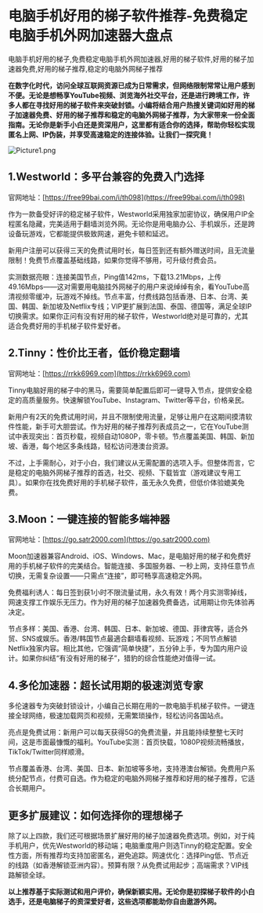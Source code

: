 # 电脑手机好用的梯子软件推荐-免费稳定电脑手机外网加速器大盘点
电脑手机好用的梯子,免费稳定电脑手机外网加速器,好用的梯子软件,好用的梯子加速器免费,好用的梯子推荐,稳定的电脑外网梯子推荐

**在数字化时代，访问全球互联网资源已成为日常需求，但网络限制常常让用户感到不便。无论是想畅享YouTube视频、浏览海外社交平台，还是进行跨境工作，许多人都在寻找好用的梯子软件来突破封锁。小编将结合用户热搜关键词如好用的梯子加速器免费、好用的梯子推荐和稳定的电脑外网梯子推荐，为大家带来一份全面指南。无论你是新手小白还是资深用户，这里都有适合你的选择，帮助你轻松实现匿名上网、IP伪装，并享受高速稳定的连接体验。让我们一探究竟！**

![Picture1.png](https://p.inari.site/usr/1819/68f6d0c45dcc4.png)
## 1.Westworld：多平台兼容的免费入门选择
官网地址：[https://free99bai.com/i/th098](https://free99bai.com/i/th098)

作为一款备受好评的稳定梯子软件，Westworld采用独家加密协议，确保用户IP全程匿名隐藏，完美适用于翻墙浏览外网。无论你是用电脑办公、手机娱乐，还是跨设备玩游戏，它都能提供极致网速，避免卡顿和延迟。

新用户注册可以获得三天的免费试用时长，每日签到还有额外赠送时间，且无流量限制！免费节点覆盖基础线路，如果你觉得不够用，可升级付费会员。

实测数据亮眼：连接美国节点，Ping值142ms，下载13.21Mbps，上传49.16Mbps——这对需要用电脑挂外网梯子的用户来说绰绰有余，看YouTube高清视频零缓冲，玩游戏不掉线。节点丰富，付费线路包括香港、日本、台湾、美国、韩国、新加坡及Netflix专线；VIP更扩展到法国、泰国、德国等，满足全球IP切换需求。如果你正问有没有好用的梯子软件，Westworld绝对是可靠的，尤其适合免费好用的手机梯子软件爱好者。

## 2.Tinny：性价比王者，低价稳定翻墙
官网地址：[https://rrkk6969.com](https://rrkk6969.com)

Tinny电脑好用的梯子中的黑马，需要简单配置后即可一键导入节点，提供安全稳定的高质量服务。快速解锁YouTube、Instagram、Twitter等平台，价格亲民。

新用户有2天的免费试用时间，并且不限制使用流量，足够让用户在这期间摸清软件性能，新手可大胆尝试。作为好用的梯子推荐列表成员之一，它在YouTube测试中表现突出：首页秒载，视频自动1080P，零卡顿。节点覆盖美国、韩国、新加坡、香港，每个地区多条线路，轻松访问港澳台资源。

不过，上手需耐心，对于小白，我们建议从无需配置的选项入手。但整体而言，它是稳定的电脑外网梯子推荐的首选，社交、视频、下载皆宜（游戏建议专用工具）。如果你在找免费好用的手机梯子软件，虽无永久免费，但低价体验媲美免费。

## 3.Moon：一键连接的智能多端神器
官网地址：[https://go.satr2000.com](https://go.satr2000.com)

Moon加速器兼容Android、iOS、Windows、Mac，是电脑好用的梯子和免费好用的手机梯子软件的完美结合。智能连接、多国服务器、一秒上网，支持任意节点切换，无需复杂设置——只需点“连接”，即可畅享高速稳定外网。

免费福利诱人：每日签到获1小时不限流量试用，永久有效！两个月实测零掉线，网速支撑工作娱乐无压力。作为好用的梯子加速器免费备选，试用期让你先体验再决定。

节点多样：美国、香港、台湾、韩国、日本、新加坡、德国、菲律宾等，适合外贸、SNS或娱乐。香港/韩国节点最適合翻墙看视频、玩游戏；不同节点解锁Netflix独家内容。相比其他，它强调“简单快捷”，五分钟上手，专为国内用户设计。如果你纠结“有没有好用的梯子”，猎豹的综合性能绝对值得一试。

## 4.多伦加速器：超长试用期的极速浏览专家
多伦速器专为突破封锁设计，小编自己长期在用的一款电脑手机梯子软件。一键连接全球网络，极速加载网页和视频，无需繁琐操作，轻松访问各国站点。

亮点是免费试用：新用户可以每天获得5G的免费流量，并且能持续整整七天时间，这是市面最慷慨的福利。YouTube实测：首页快载，1080P视频流畅播放，TikTok/Twitter同样顺滑。

节点覆盖香港、台湾、美国、日本、新加坡等多地，支持港澳台解锁。免费用户系统分配节点，付费可自选。作为稳定的电脑外网梯子推荐和好用的梯子推荐，它适合长期用户。

## 更多扩展建议：如何选择你的理想梯子
除了以上四款，我们还可根据场景扩展好用的梯子加速器免费选项。例如，对于纯手机用户，优先Westworld的移动端；电脑重度用户则选Tinny的稳定配置。安全性方面，所有推荐均支持加密匿名，避免追踪。网速优化：选择Ping低、节点近的线路（如香港解锁亚洲内容）。预算有限？从免费试用起步；高端需求？VIP线路解锁全球。

**以上推荐基于实际测试和用户评价，确保新颖实用。无论你是初探梯子软件的小白选手，还是电脑梯子的资深爱好者，这些选项都能助你自由遨游外网。**
